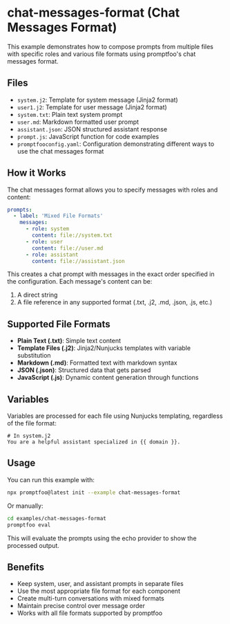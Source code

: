 # chat-messages-format (Chat Messages Format)

This example demonstrates how to compose prompts from multiple files with specific roles and various file formats using promptfoo's chat messages format.

## Files

- `system.j2`: Template for system message (Jinja2 format)
- `user1.j2`: Template for user message (Jinja2 format)
- `system.txt`: Plain text system prompt
- `user.md`: Markdown formatted user prompt
- `assistant.json`: JSON structured assistant response
- `prompt.js`: JavaScript function for code examples
- `promptfooconfig.yaml`: Configuration demonstrating different ways to use the chat messages format

## How it Works

The chat messages format allows you to specify messages with roles and content:

```yaml
prompts:
  - label: 'Mixed File Formats'
    messages:
      - role: system
        content: file://system.txt
      - role: user
        content: file://user.md
      - role: assistant
        content: file://assistant.json
```

This creates a chat prompt with messages in the exact order specified in the configuration. Each message's content can be:

1. A direct string
2. A file reference in any supported format (.txt, .j2, .md, .json, .js, etc.)

## Supported File Formats

- **Plain Text (.txt)**: Simple text content
- **Template Files (.j2)**: Jinja2/Nunjucks templates with variable substitution
- **Markdown (.md)**: Formatted text with markdown syntax
- **JSON (.json)**: Structured data that gets parsed
- **JavaScript (.js)**: Dynamic content generation through functions

## Variables

Variables are processed for each file using Nunjucks templating, regardless of the file format:

```
# In system.j2
You are a helpful assistant specialized in {{ domain }}.
```

## Usage

You can run this example with:

```bash
npx promptfoo@latest init --example chat-messages-format
```

Or manually:

```bash
cd examples/chat-messages-format
promptfoo eval
```

This will evaluate the prompts using the echo provider to show the processed output.

## Benefits

- Keep system, user, and assistant prompts in separate files
- Use the most appropriate file format for each component
- Create multi-turn conversations with mixed formats
- Maintain precise control over message order
- Works with all file formats supported by promptfoo
